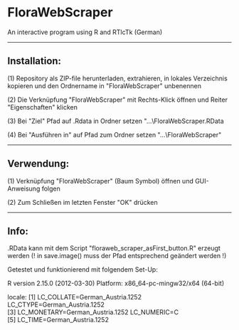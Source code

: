 FloraWebScraper
===============

An interactive program using R and RTlcTk (German)


-----------------------------------------------------------------------------------------------------
Installation:
-----------------------------------------------------------------------------------------------------
(1) Repository als ZIP-file herunterladen, extrahieren, in lokales Verzeichnis kopieren und den
    Ordnername in "FloraWebScraper" unbenennen

(2) Die Verknüpfung "FloraWebScraper" mit Rechts-Klick öffnen und Reiter "Eigenschaften" klicken

(3) Bei "Ziel" Pfad auf .Rdata in Ordner setzen "...\FloraWebScraper\.RData

(4) Bei "Ausführen in" auf Pfad zum Ordner setzen "...\FloraWebScraper"

-----------------------------------------------------------------------------------------------------
Verwendung:
-----------------------------------------------------------------------------------------------------

(1) Verknüpfung "FloraWebScraper" (Baum Symbol) öffnen und GUI-Anweisung folgen

(2) Zum Schließen im letzten Fenster "OK" drücken


-----------------------------------------------------------------------------------------------------
Info:
-----------------------------------------------------------------------------------------------------
.RData kann mit dem Script "floraweb_scraper_asFirst_button.R" erzeugt werden (! in save.image() muss 
der Pfad entsprechend geändert werden !)

Getestet und funktionierend mit folgendem Set-Up:

R version 2.15.0 (2012-03-30)
Platform: x86_64-pc-mingw32/x64 (64-bit)

locale:
[1] LC_COLLATE=German_Austria.1252  LC_CTYPE=German_Austria.1252   
[3] LC_MONETARY=German_Austria.1252 LC_NUMERIC=C                   
[5] LC_TIME=German_Austria.1252  
